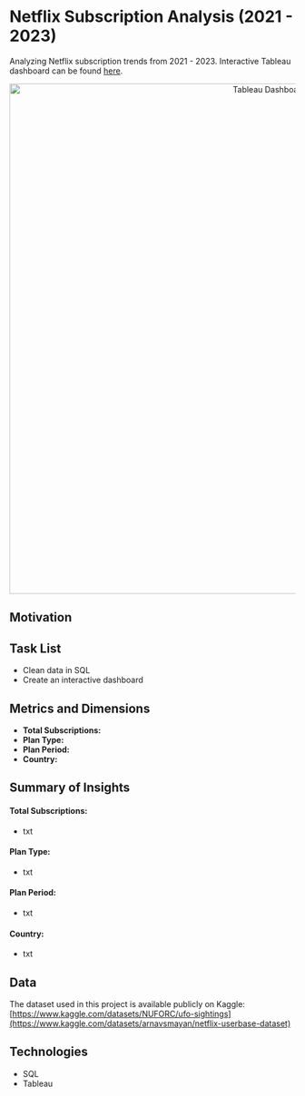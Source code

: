 # Netflix Subscription Analysis (2021 - 2023)
Analyzing Netflix subscription trends from 2021 - 2023. Interactive Tableau dashboard can be found [here]().
  
<p align="center">
    <img src="" alt="Tableau Dashboard" width="900">
</p>

## Motivation

## Task List
- Clean data in SQL
- Create an interactive dashboard

## Metrics and Dimensions
- **Total Subscriptions:**
- **Plan Type:**
- **Plan Period:**
- **Country:**

## Summary of Insights
#### Total Subscriptions:
- txt
#### Plan Type:
- txt
#### Plan Period:
- txt
#### Country:
- txt
  
## Data
The dataset used in this project is available publicly on Kaggle: [https://www.kaggle.com/datasets/NUFORC/ufo-sightings](https://www.kaggle.com/datasets/arnavsmayan/netflix-userbase-dataset)

## Technologies
- SQL
- Tableau
